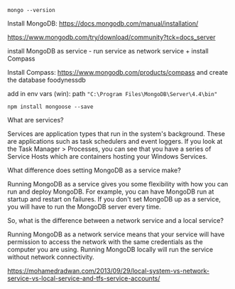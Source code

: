`mongo --version`

Install MongoDB: https://docs.mongodb.com/manual/installation/

https://www.mongodb.com/try/download/community?tck=docs_server

install MongoDB as service - run service as network service + install Compass

Install Compass: https://www.mongodb.com/products/compass  and create the database foodynessdb

add in env vars (win): path `"C:\Program Files\MongoDB\Server\4.4\bin"`

`npm install mongoose --save`



What are services?

Services are application types that run in the system's background. These are applications such as task schedulers and event loggers. If you look at the Task Manager > Processes, you can see that you have a series of Service Hosts which are containers hosting your Windows Services.

What difference does setting MongoDB as a service make?

Running MongoDB as a service gives you some flexibility with how you can run and deploy MongoDB. For example, you can have MongoDB run at startup and restart on failures. If you don't set MongoDB up as a service, you will have to run the MongoDB server every time.

So, what is the difference between a network service and a local service?

Running MongoDB as a network service means that your service will have permission to access the network with the same credentials as the computer you are using. Running MongoDB locally will run the service without network connectivity.

https://mohamedradwan.com/2013/09/29/local-system-vs-network-service-vs-local-service-and-tfs-service-accounts/